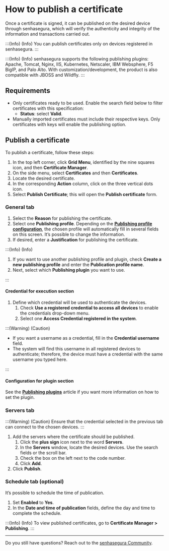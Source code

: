 # How to publish a certificate

Once a certificate is signed, it can be published on the desired device through senhasegura, which will verify the authenticity and integrity of the information and transactions carried out.

:::(Info) (Info)
You can publish certificates only on devices registered in senhasegura.
:::

:::(Info) (Info)
senhasegura supports the following publishing plugins: Apache, Tomcat, Nginx, IIS, Kubernetes, Netscaler, IBM Websphere, F5 BigIP, and Palo Alto. With customization/development, the product is also compatible with JBOSS and Wildfly.
:::

## Requirements

* Only certificates ready to be used. Enable the search field below to filter certificates with this specification:
    *  **Status**: select **Valid**.
* Manually imported certificates must include their respective keys. Only certificates with keys will enable the publishing option.

## Publish a certificate
To publish a certificate, follow these steps:

1. In the top left corner, click **Grid Menu**, identified by the nine squares icon, and then **Certificate Manager**.
2. On the side menu, select **Certificates** and then **Certificates**.
3. Locate the desired certificate.
4. In the corresponding **Action** column, click on the three vertical dots icon.
5. Select **Publish Certificate**; this will open the **Publish certificate** form.

### General tab

1. Select the **Reason** for publishing the certificate.
2. Select one **Publishing profile**. Depending on the [**Publishing profile configuration**](/v3-32/docs/how-to-set-up-the-publishing-profiles), the chosen profile will automatically fill in several fields on this screen. It’s possible to change the information.
3. If desired, enter a **Justification** for publishing the certificate.

:::(Info) (Info)

1. If you want to use another publishing profile and plugin, check **Create a new publishing profile** and enter the **Publication profile name**. 
2. Next, select which **Publishing plugin** you want to use.

:::

#### Credential for execution section

1. Define which credential will be used to authenticate the devices.
    1. Check **Use a registered credential to access all devices** to enable the credentials drop-down menu.
    2. Select one **Access Credential registered in the system**.

:::(Warning) (Caution)

* If you want a username as a credential, fill in the **Credential username** field. 
* The system will find this username in all registered devices to authenticate; therefore, the device must have a credential with the same username you typed here.

:::

#### Configuration for plugin section
See the [**Publishing plugins**](/v3-32/docs/publishing-plugins) article if you want more information on how to set the plugin.

### Servers tab
:::(Warning) (Caution)
Ensure that the credential selected in the previous tab can connect to the chosen devices.
:::

1. Add the servers where the certificate should be published.
    1. Click the **plus sign** icon next to the word **Servers**.
    2. In the **Servers** window, locate the desired devices. Use the search fields or the scroll bar.
    3. Check the box on the left next to the code number.
    4. Click **Add**.
2. Click **Publish**.

### Schedule tab (optional)
It’s possible to schedule the time of publication.

1. Set **Enabled** to **Yes**.
2. In the **Date and time of publication** fields, define the day and time to complete the schedule.

:::(Info) (Info)
To view published certificates, go to **Certificate Manager > Publishing**.
:::
***
Do you still have questions? Reach out to the [senhasegura Community](https://community.senhasegura.io/).







